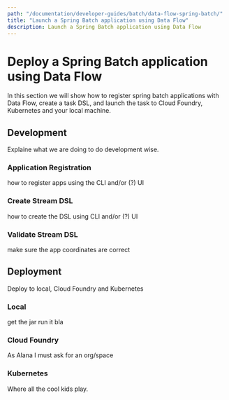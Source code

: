 ```yaml
---
path: "/documentation/developer-guides/batch/data-flow-spring-batch/"
title: "Launch a Spring Batch application using Data Flow"
description: Launch a Spring Batch application using Data Flow
---
```


# Deploy a Spring Batch application using Data Flow

In this section we will show how to register spring batch applications with Data Flow, create a task DSL, and launch the task to Cloud Foundry, Kubernetes and your local machine.

## Development

Explaine what we are doing to do development wise.

### Application Registration

how to register apps using the CLI and/or (?) UI

### Create Stream DSL

how to create the DSL using CLI and/or (?) UI

### Validate Stream DSL

make sure the app coordinates are correct

## Deployment

Deploy to local, Cloud Foundry and Kubernetes

### Local 

get the jar run it bla

### Cloud Foundry

As Alana I must ask for an org/space

### Kubernetes

Where all the cool kids play.
